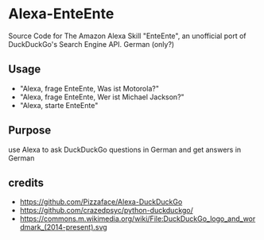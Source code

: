 # Alexa-EnteEnte
Source Code for The Amazon Alexa Skill "EnteEnte", an unofficial port of DuckDuckGo's Search Engine API.
German (only?)

## Usage
- "Alexa, frage EnteEnte, Was ist Motorola?"
- "Alexa, frage EnteEnte, Wer ist Michael Jackson?"
- "Alexa, starte EnteEnte"

## Purpose 

use Alexa to ask DuckDuckGo questions in German and get answers in German

## credits

- https://github.com/Pizzaface/Alexa-DuckDuckGo
- https://github.com/crazedpsyc/python-duckduckgo/
- https://commons.m.wikimedia.org/wiki/File:DuckDuckGo_logo_and_wordmark_(2014-present).svg
